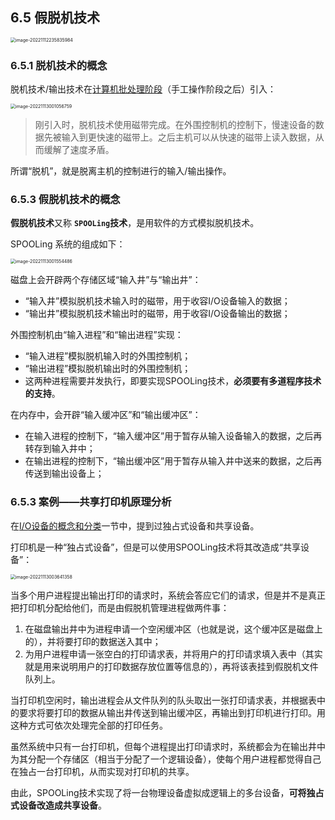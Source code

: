 ## 6.5 假脱机技术

<img src="https://images.drshw.tech/images/notes/image-20221112235835984.png" alt="image-20221112235835984" style="zoom:50%;" />

### 6.5.1 脱机技术的概念

脱机技术/输出技术在[计算机批处理阶段](https://docs.drshw.tech/os/1/3/#132-%E6%89%B9%E5%A4%84%E7%90%86%E9%98%B6%E6%AE%B5)（手工操作阶段之后）引入：

<img src="https://images.drshw.tech/images/notes/image-20221113001056759.png" alt="image-20221113001056759" style="zoom:50%;" />

> 刚引入时，脱机技术使用磁带完成。在外围控制机的控制下，慢速设备的数据先被输入到更快速的磁带上。之后主机可以从快速的磁带上读入数据，从而缓解了速度矛盾。

所谓“脱机”，就是脱离主机的控制进行的输入/输出操作。

### 6.5.3 假脱机技术的概念

**假脱机技术**又称 **`SPOOLing`技术**，是用软件的方式模拟脱机技术。

SPOOLing 系统的组成如下：

<img src="https://images.drshw.tech/images/notes/image-20221113001554486.png" alt="image-20221113001554486" style="zoom:50%;" />

磁盘上会开辟两个存储区域“输入井”与“输出井”：

+ “输入井”模拟脱机技术输入时的磁带，用于收容I/O设备输入的数据；
+ “输出井”模拟脱机技术输出时的磁带，用于收容I/O设备输出的数据；

外围控制机由“输入进程”和“输出进程”实现：

+ “输入进程”模拟脱机输入时的外围控制机；
+ “输出进程”模拟脱机输出时的外围控制机；
+ 这两种进程需要并发执行，即要实现SPOOLing技术，**必须要有多道程序技术的支持**。

在内存中，会开辟“输入缓冲区”和“输出缓冲区”：

+ 在输入进程的控制下，“输入缓冲区”用于暂存从输入设备输入的数据，之后再转存到输入井中；
+ 在输出进程的控制下，“输出缓冲区”用于暂存从输入井中送来的数据，之后再传送到输出设备上；

### 6.5.3 案例——共享打印机原理分析

在[I/O设备的概念和分类](https://docs.drshw.tech/os/6/1/#612-io%E8%AE%BE%E5%A4%87%E7%9A%84%E5%88%86%E7%B1%BB)一节中，提到过独占式设备和共享设备。

打印机是一种“独占式设备”，但是可以使用SPOOLing技术将其改造成“共享设备”：

<img src="https://images.drshw.tech/images/notes/image-20221113003641358.png" alt="image-20221113003641358" style="zoom: 50%;" />

当多个用户进程提出输出打印的请求时，系统会答应它们的请求，但是并不是真正把打印机分配给他们，而是由假脱机管理进程做两件事：

1. 在磁盘输出井中为进程申请一个空闲缓冲区（也就是说，这个缓冲区是磁盘上的），并将要打印的数据送入其中；
2. 为用户进程申请一张空白的打印请求表，并将用户的打印请求填入表中（其实就是用来说明用户的打印数据存放位置等信息的），再将该表挂到假脱机文件队列上。

当打印机空闲时，输出进程会从文件队列的队头取出一张打印请求表，并根据表中的要求将要打印的数据从输出井传送到输出缓冲区，再输出到打印机进行打印。用这种方式可依次处理完全部的打印任务。

虽然系统中只有一台打印机，但每个进程提出打印请求时，系统都会为在输出井中为其分配一个存储区（相当于分配了一个逻辑设备），使每个用户进程都觉得自己在独占一台打印机，从而实现对打印机的共享。

由此，SPOOLing技术实现了将一台物理设备虚拟成逻辑上的多台设备，**可将独占式设备改造成共享设备**。

